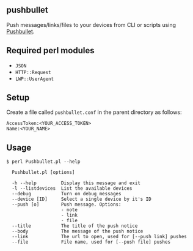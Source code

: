 ## pushbullet

Push messages/links/files to your devices from CLI or scripts using [Pushbullet](https://www.pushbullet.com/).

## Required perl modules
* `JSON`
* `HTTP::Request`
* `LWP::UserAgent`

## Setup

Create a file called `pushbullet.conf` in the parent directory as follows:
```
AccessToken:<YOUR_ACCESS_TOKEN>
Name:<YOUR_NAME>
```

## Usage
```
$ perl Pushbullet.pl --help

  Pushbullet.pl [options]

  -h --help         Display this message and exit
  -l --listdevices  List the available devices
  --debug           Turn on debug messages
  --device [ID]     Select a single device by it's ID
  --push [o]        Push message. Options:
                    - note
                    - link
                    - file
  --title           The title of the push notice
  --body            The message of the push notice
  --link            The url to open, used for [--push link] pushes
  --file            File name, used for [--push file] pushes
```
